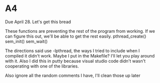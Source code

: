 # A4
Due April 28. 
Let's get this bread

These functions are preventing the rest of the program from working. If we can figure this out, we'll be able to get the rest easily.
pthread_create()
sem_init()
sem_wait()

The directions said use -lpthread, the ways I tried to include when I compiled it didn't work. Maybe I put in the Makefile? I'll let you play around with it. Also I did this in putty because visual studio code didn't wasn't cooperating with one of the libraries.

Also ignore all the random comments I have, I'll clean those up later
